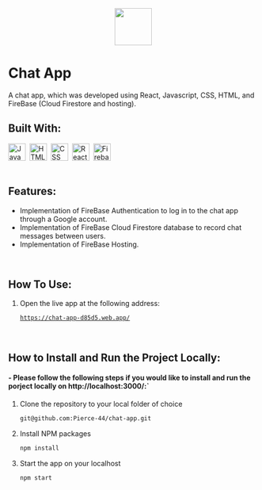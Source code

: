 <div align="center">
  <img src="https://openmoji.org/data/color/svg/1F4D1.svg" height="75px"/>
</div>

# Chat App
A chat app, which was developed using React, Javascript, CSS, HTML, and FireBase (Cloud Firestore and hosting).


## Built With:
<div>
  <img src="https://cdn.jsdelivr.net/gh/devicons/devicon/icons/javascript/javascript-original.svg" title="JavaScript" alt="JavaScript" width="35" height="35"/>&nbsp;
  <img src="https://cdn.jsdelivr.net/gh/devicons/devicon/icons/html5/html5-original.svg" title="HTML5" alt="HTML" width="35" height="35"/>&nbsp;
  <img src="https://cdn.jsdelivr.net/gh/devicons/devicon/icons/css3/css3-original.svg"  title="CSS3" alt="CSS" width="35" height="35"/>&nbsp;
  <img src="https://cdn.jsdelivr.net/gh/devicons/devicon/icons/react/react-original.svg" title="React" alt="React" width="35" height="35"/>&nbsp;
  <img src="https://cdn.jsdelivr.net/gh/devicons/devicon/icons/firebase/firebase-plain.svg" title="Firebase" alt="Firebase" width="35" height="35"/>&nbsp;
</div>
<br/>

## Features:
- Implementation of FireBase Authentication to log in to the chat app through a Google account.
- Implementation of FireBase Cloud Firestore database to record chat messages between users.
- Implementation of FireBase Hosting.
<br/>

## How To Use:

1. Open the live app at the following address:

   [`https://chat-app-d85d5.web.app/`](https://chat-app-d85d5.web.app/)

<br/>

## How to Install and Run the Project Locally:
#### - Please follow the following steps if you would like to install and run the porject locally on http://localhost:3000/:`

1. Clone the repository to your local folder of choice
   ```sh
   git@github.com:Pierce-44/chat-app.git
   ```
   
   
2. Install NPM packages
   ```sh
   npm install
   ```

3. Start the app on your localhost
   ```js
   npm start
   ```
